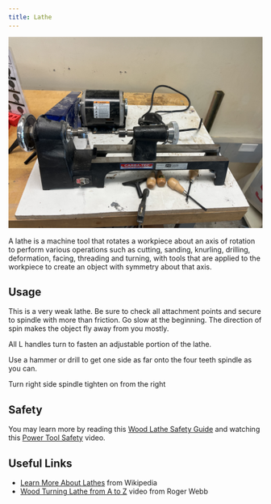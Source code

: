 ```yaml
---
title: Lathe
---
```


![Lathe](lathe.jpg)

A lathe is a machine tool that rotates a workpiece about an axis of rotation to perform various operations such as cutting, sanding, knurling, drilling, deformation, facing, threading and turning, with tools that are applied to the workpiece to create an object with symmetry about that axis.

## Usage

This is a very weak lathe. Be sure to check all attachment points and secure to spindle with more than friction. Go slow at the beginning. The direction of spin makes the object fly away from you mostly.

All L handles turn to fasten an adjustable portion of the lathe.

Use a hammer or drill to get one side as far onto the four teeth spindle as you can.

Turn right side spindle tighten on from the right

## Safety

You may learn more by reading this [Wood Lathe Safety Guide](https://www.powertoolinstitute.com/pti-includes/pdfs/Tool-Specific-Files/Wood-Lathes.pdf) and
watching this [Power Tool Safety](http://www.powertoolinstitute.com/pti-pages/videos/Power-Tool-Safety-Video-2018/index.html) video.

## Useful Links

* [Learn More About Lathes](https://en.wikipedia.org/wiki/Lathe) from Wikipedia
* [Wood Turning Lathe from A to Z](https://www.youtube.com/watch?v=y_iYYLBCXV8) video from Roger Webb
